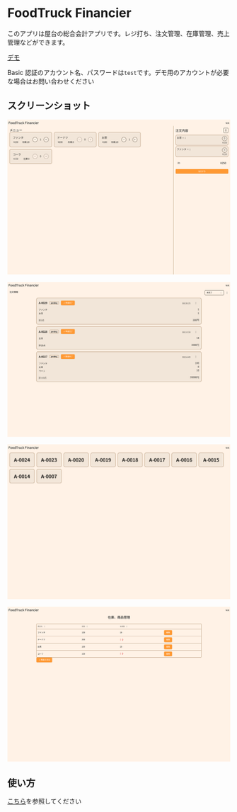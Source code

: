 # FoodTruck Financier

このアプリは屋台の総合会計アプリです。レジ打ち、注文管理、在庫管理、売上管理などができます。

[デモ](https://food-truck-financier-demo.vercel.app/)

Basic 認証のアカウント名、パスワードは`test`です。デモ用のアカウントが必要な場合はお問い合わせください

## スクリーンショット

![レジ画面](/src/public/register/menu/1.png)

![注文管理画面](/src/public/register/orders/1.png)

![商品受け取り画面](/src/public/register/recieve/1.png)

![在庫、商品管理画面](/src/public/register/stock/1.png)

## 使い方

[こちら](help/index.md)を参照してください
